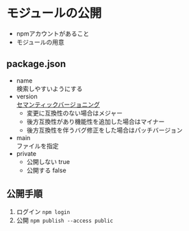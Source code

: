 # モジュールの公開
- npmアカウントがあること
- モジュールの用意

## package.json
- name  
検索しやすいようにする
- version  
[セマンティックバージョニング](https://semver.org/)
    - 変更に互換性のない場合はメジャー
    - 後方互換性があり機能性を追加した場合はマイナー
    - 後方互換性を伴うバグ修正をした場合はパッチバージョン
- main  
ファイルを指定
- private  
    - 公開しない true
    - 公開する false

## 公開手順
1. ログイン `npm login`
1. 公開 `npm publish --access public`